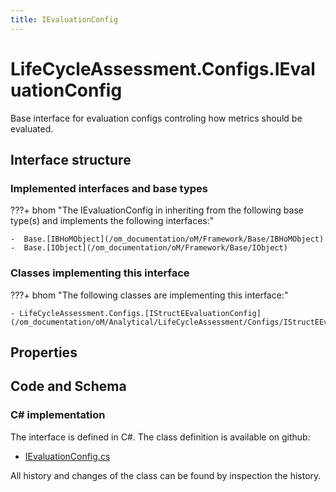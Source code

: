 ```yaml
---
title: IEvaluationConfig
---
```


# LifeCycleAssessment.Configs.IEvaluationConfig

Base interface for evaluation configs controling how metrics should be evaluated.

## Interface structure

### Implemented interfaces and base types

???+ bhom "The IEvaluationConfig in inheriting from the following base type(s) and implements the following interfaces:"

    -  Base.[IBHoMObject](/om_documentation/oM/Framework/Base/IBHoMObject)
    -  Base.[IObject](/om_documentation/oM/Framework/Base/IObject)


### Classes implementing this interface

???+ bhom "The following classes are implementing this interface:"

    - LifeCycleAssessment.Configs.[IStructEEvaluationConfig](/om_documentation/oM/Analytical/LifeCycleAssessment/Configs/IStructEEvaluationConfig)


## Properties

## Code and Schema

### C# implementation

The interface is defined in C#. The class definition is available on github:

- [IEvaluationConfig.cs](https://github.com/BHoM/BHoM/blob/develop/LifeCycleAssessment_oM/Configs\IEvaluationConfig.cs)

All history and changes of the class can be found by inspection the history.
